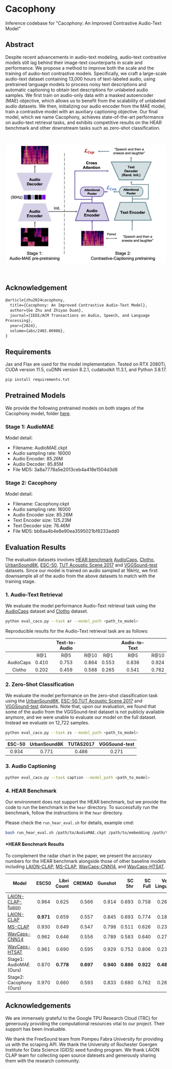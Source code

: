 # Cacophony
Inference codebase for "Cacophony: An Improved Contrastive Audio-Text Model"

## Abstract
Despite recent advancements in audio-text modeling, audio-text contrastive models still lag behind their image-text counterparts in scale and performance. We propose a method to improve both the scale and the training of audio-text contrastive models. Specifically, we craft a large-scale audio-text dataset containing 13,000 hours of text-labeled audio, using pretrained language models to process noisy text descriptions and automatic captioning to obtain text descriptions for unlabeled audio samples. We first train on audio-only data with a masked autoencoder (MAE) objective, which allows us to benefit from the scalability of unlabeled audio datasets. We then, initializing our audio encoder from the MAE model, train a contrastive model with an auxiliary captioning objective. Our final model, which we name Cacophony, achieves state-of-the-art performance on audio-text retrieval tasks, and exhibits competitive results on the HEAR benchmark and other downstream tasks such as zero-shot classification. 

<br>
<p align="center">
    <img src="./assets/training_block.png" width="500">
</p>
<br>

## Acknowledgement

```
@article{zhu2024cacophony,
  title={Cacophony: An Improved Contrastive Audio-Text Model},
  author={Ge Zhu and Zhiyao Duan},
  journal={IEEE/ACM Transactions on Audio, Speech, and Language Processing},
  year={2024},
  volume={abs/2402.06986},
}
```

## Requirements
Jax and Flax are used for the model implementation. Tested on RTX 2080Ti, CUDA version 11.5, cuDNN version 8.2.1, cudatoolkit 11.3.1, and Python 3.8.17.

```bash
pip install requirements.txt
```

## Pretrained Models
We provide the following pretrained models on both stages of the Cacophony model, folder [here](https://drive.google.com/drive/folders/1lZHJuClyn4FK_Fhn92ylQqyAd40uJv0Y?usp=sharing).
### Stage 1: AudioMAE
Model detail: 
* Filename: AudioMAE.ckpt
* Audio sampling rate: 16000
* Audio Encoder: 85.26M
* Audio Decoder: 85.85M
* File MD5: 3a8a7778a5e2013ceb4a418e1504d3d8

### Stage 2: Cacophony
 Model detail:
* Filename: Cacophony.ckpt
* Audio sampling rate: 16000
* Audio Encoder size: 85.26M
* Text Encoder size: 125.23M
* Text Decoder size: 76.46M
* File MD5: bb6aa4b4e8e90ea3595021bf8233add0

## Evaluation Results

The evaluation datasets involves [HEAR benchmark](https://hearbenchmark.com/) [AudioCaps](https://audiocaps.github.io/), [Clotho](https://github.com/audio-captioning/clotho-dataset), [UrbanSound8K](https://urbansounddataset.weebly.com/urbansound8k.html), [ESC-50](https://github.com/karolpiczak/ESC-50[), [TUT Acoustic Scene 2017](https://zenodo.org/records/400515) and [VGGSound-test](https://www.robots.ox.ac.uk/~vgg/data/vggsound/) datasets. Since our model is trained on audio sampled at 16kHz, we first downsample all of the audio from the above datasets to match with the training stage.

### 1. Audio-Text Retrieval

We evaluate the model performance Audio-Text retrieval task using the [AudioCaps](https://audiocaps.github.io/) dataset and [Clotho](https://github.com/audio-captioning/clotho-dataset) dataset.

```bash
python eval_caco.py --task ar --model_path <path_to_model>
```

Reproducible results for the Audio-Text retrieval task are as follows:
<center>

| | |Text-to-Audio| | |Audio-to-Text| | 
|:------:|:------:|:------:|:-----:|:------:|:------:|:-----:|
| |R@1|R@5|R@10|R@1|R@5|R@10|
|AudioCaps |0.410| 0.753| 0.864|0.553|0.836|0.924|
|Clotho|0.202| 0.459| 0.588|0.265|0.541|0.762|

</center>

### 2. Zero-Shot Classification
We evaluate the model performance on the zero-shot classification task using the [UrbanSound8K](https://urbansounddataset.weebly.com/urbansound8k.html), [ESC-50](https://github.com/karolpiczak/ESC-50[),[TUT Acoustic Scene 2017](https://zenodo.org/records/400515) and [VGGSound-test](https://www.robots.ox.ac.uk/~vgg/data/vggsound/) datasets. Note that, upon our evaluation, we found that some of the audio from the VGGSound-test dataset is not publicly available anymore, and we were unable to evaluate our model on the full dataset. Instead we evaluate on 12,722 samples.

```bash
python eval_caco.py --task zs --model_path <path_to_model>
```
<center>

|ESC-50 | UrbanSound8K|TUTAS2017 |VGGSound-test| 
|:------:|:------:|:-----:|:------:|
|0.934| 0.771| 0.486|0.271|

</center>

### 3. Audio Captioning

```bash
python eval_caco.py --task caption --model_path <path_to_model>
```

### 4. HEAR Benchmark

Our environment does not support the HEAR benchmark, but we provide the code to run the benchmark in the `hear` directory. To successfully run the benchmark, follow the instructions in the `hear` directory.

Please check the `run_hear_eval.sh` for details, example cmd:
``` bash
bash run_hear_eval.sh /path/to/AudioMAE.ckpt /path/to/embedding /path/to/hear ./tasklist/hear_all_tasks.txt 0 16000
```

#### *HEAR Benchmark Results
To complement the radar chart in the paper, we present the accuracy numbers for the HEAR benchmark alongside those of other baseline models including [LAION-CLAP](https://arxiv.org/abs/2211.06687), [MS-CLAP](https://arxiv.org/abs/2206.04769), [WavCaps-CNN14](https://arxiv.org/abs/2303.17395), and [WavCaps-HTSAT](https://arxiv.org/abs/2303.17395).

<center>

| Model| ESC50| Libri<br>Count| CREMAD| Gunshot|SC 5hr|SC Full|Vox<br>Lingua|Vocal<br>Imitation|NSynth<br>Pitch<br>5hr|NSynth<br>Pitch<br>50hr|GTZAN<br>Genre|GTZAN<br>Music<br>Speech|Beijing<br>Opera<br>Percussion|
|----------|:-------------:|------:|------:|------:|------:|------:|------:|------:|------:|------:|------:|------:|------:|
| [LAION-CLAP-fusion](https://arxiv.org/abs/2211.06687) |  0.964|0.625| 0.566| 0.914| 0.693 | 0.758| 0.264| 0.155| 0172| 0.376 | 0.842| 0.962| 0.962|
| [LAION-CLAP](https://arxiv.org/abs/2211.06687) |**0.971**|0.659|0.557|0.845|0.693|0.774|0.189| 0.151| 0.180| 0.423|0.838|0.969|0.953|
| [MS-CLAP](https://arxiv.org/abs/2206.04769) |0.930|0.649|0.547|0.798|0.511|0.626|0.236| 0.106|0.112|0.274| 0.818|**0.992**|0.932|
|[WavCaps-CNN14](https://arxiv.org/abs/2303.17395)|0.962| 0.646| 0.556|0.789|0.583|0.640|0.270|0.158| 0.140|0.324|**0.861**| **0.992**|0.957|
|[WavCaps-HTSAT](https://arxiv.org/abs/2303.17395)|0.961| 0.690| 0.595| 0.929| 0.752|0.806|0.234| 0.168| 0.256| 0.548|0.847| 0.962| 0.958|
|Stage1: AudioMAE (Ours)|0.870| **0.778**|**0.697**| **0.940**| **0.886**|**0.922**| **0.488**| 0.179| **0.720**|**0.842**|0.838| 0.969| 0.953|
|Stage2: Cacophony (Ours)|0.970| 0.660| 0.593|0.833|0.680|0.762| 0.262|**0.191**| 0.420|0.726|0.850| 0.985|**0.970**|
</center>

## Acknowledgements

We are immensely grateful to the Google TPU Research Cloud (TRC) for generously providing the computational resources vital to our project. 
Their support has been invaluable.


We thank the FreeSound team from Pompeu Fabra University for providing us with the scraping API.
We thank the University of Rochester Goergen Institute for Data Science (GIDS) seed funding program.
We thank LAION CLAP team for collecting open source datesets and generously sharing them with the research community.


